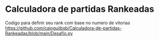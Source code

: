 #  Calculadora de partidas Rankeadas
Codigo para definir seu rank com base no numero de vitorias  
https://github.com/caioguiibsb/Calculadora-de-partidas-Rankeadas/blob/main/Desafio.py
